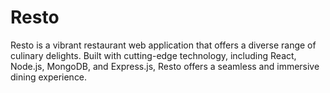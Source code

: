 # Resto
Resto is a vibrant restaurant web application that offers a diverse range of culinary delights. Built with cutting-edge technology, including React, Node.js, MongoDB, and Express.js, Resto offers a seamless and immersive dining experience.
